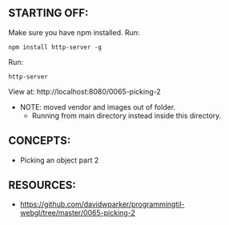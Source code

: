 ## STARTING OFF:

Make sure you have npm installed.
Run:
```
npm install http-server -g
```

Run:
```
http-server
```

View at: http://localhost:8080/0065-picking-2

* NOTE: moved vendor and images out of folder.
  * Running from main directory instead inside this directory.

## CONCEPTS:

* Picking an object part 2

## RESOURCES:

* https://github.com/davidwparker/programmingtil-webgl/tree/master/0065-picking-2
